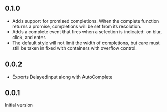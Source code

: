 ## 0.1.0

* Adds support for promised completions. When the complete function returns a promise, completions will be set from its resolution.
* Adds a complete event that fires when a selection is indicated: on blur, click, and enter.
* The default style will not limit the width of completions, but care must still be taken in fixed with containers with overflow control.

## 0.0.2

* Exports DelayedInput along with AutoComplete

## 0.0.1

Initial version

